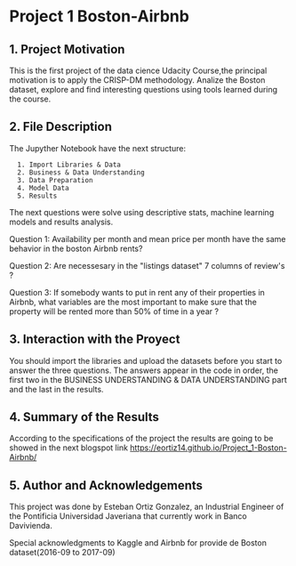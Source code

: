 # Project 1 Boston-Airbnb

## 1. Project Motivation

This is the first project of the data cience Udacity Course,the principal motivation  is to apply the CRISP-DM methodology. Analize the Boston dataset, explore and find interesting questions using tools learned during the course.

## 2. File Description

The Jupyther Notebook have the next structure: 

      1. Import Libraries & Data
      2. Business & Data Understanding
      3. Data Preparation
      4. Model Data
      5. Results

The next questions were solve using descriptive stats, machine learning models and results analysis.

Question 1: Availability per month and mean price per month have the same behavior in the boston Airbnb rents?

Question 2: Are necessesary in the "listings dataset" 7 columns of review's ?

Question 3: If somebody wants to put in rent any of their properties in Airbnb, what variables are the most important to make sure that the property will be rented more than 50% of time in a year ?

## 3. Interaction with the Proyect

You should import the libraries and upload the datasets before you start to answer the three questions. The answers appear in the code in order, the first two in the BUSINESS UNDERSTANDING & DATA UNDERSTANDING part and the last in the results.

## 4. Summary of the Results

According to the specifications of the project the results are going to be showed in the next blogspot link https://eortiz14.github.io/Project_1-Boston-Airbnb/

## 5. Author and Acknowledgements

This project was done by  Esteban Ortiz Gonzalez, an Industrial Engineer of the Pontificia Universidad Javeriana that currently work in Banco Davivienda.

Special acknowledgments to Kaggle and Airbnb for provide de Boston dataset(2016-09 to 2017-09)
